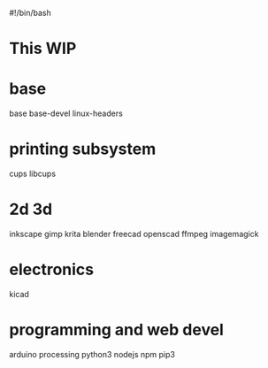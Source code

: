 #!/bin/bash

# This WIP

# base
base base-devel linux-headers

# printing subsystem
cups libcups

# 2d 3d
inkscape gimp krita blender freecad openscad ffmpeg imagemagick

# electronics
kicad

# programming and web devel
arduino processing python3 nodejs npm pip3




